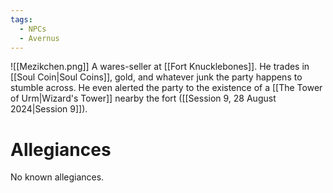 ```yaml
---
tags:
  - NPCs
  - Avernus
---
```

![[Mezikchen.png]]
A wares-seller at [[Fort Knucklebones]]. He trades in [[Soul Coin|Soul Coins]], gold, and whatever junk the party happens to stumble across. He even alerted the party to the existence of a [[The Tower of Urm|Wizard's Tower]] nearby the fort ([[Session 9, 28 August 2024|Session 9]]).
# Allegiances
No known allegiances.
